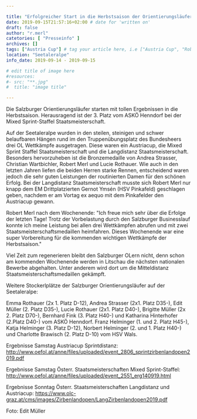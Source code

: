 ```yaml
---

title: "Erfolgreicher Start in die Herbstsaison der Orientierungsläufer"
date: 2019-09-15T21:57:16+02:00 # date for 'written on'
draft: false
author: "r.merl"
catetories: [ "Presseinfo" ]
archives: []
tags: ["Austria Cup"] # tag your article here, i.e ["Austria Cup", "Robert Merl"]
location: "Seetaleralpe"
info_date: 2019-09-14 - 2019-09-15

# edit title of image here
#resources:
#- src: "**.jpg"
#  title: "image title"

---
```


Die Salzburger Orientierungsläufer starten mit tollen Ergebnissen in die Herbstsaison. Herausragend ist der 3. Platz vom ASKÖ Henndorf bei der Mixed Sprint-Staffel Staatsmeisterschaft.

<!--more-->

Auf der Seetaleralpe wurden in den steilen, steinigen und schwer belaufbaren Hängen rund im den Truppenübungsplatz des Bundesheers drei OL Wettkämpfe ausgetragen. Diese waren ein Austriacup, die Mixed Sprint Staffel Staatsmeisterschaft und die Langdistanz Staatsmeisterschaft. Besonders hervorzuheben ist die Bronzemedaille von Andrea Strasser, Christian Wartbichler, Robert Merl und Lucie Rothauer. Wie auch in den letzten Jahren liefen die beiden Herren starke Rennen, entscheidend waren jedoch die sehr guten Leistungen der routinierten Damen für den schönen Erfolg. Bei der Langdistanz Staatsmeisterschaft musste sich Robert Merl nur knapp dem EM Drittplatzierten Gernot Ymsén (HSV Pinkafeld) geschlagen geben, nachdem er am Vortag ex aequo mit dem Pinkafelder den Austriacup gewann.

Robert Merl nach dem Wochenende: "Ich freue mich sehr über die Erfolge der letzten Tage! Trotz der Vorbelastung durch den Salzburger Businesslauf konnte ich meine Leistung bei allen drei Wettkämpfen abrufen und mit zwei Staatsmeisterschaftsmedaillen heimfahren. Dieses Wochenende war eine super Vorbereitung für die kommenden wichtigen Wettkämpfe der Herbstsaison."

Viel Zeit zum regenerieren bleibt den Salzburger OLern nicht, denn schon am kommenden Wochenende werden in Litschau die nächsten nationalen Bewerbe abgehalten. Unter anderem wird dort um die Mitteldistanz Staatsmeisterschaftsmedaillen gekämpft.

Weitere Stockerlplätze der Salzburger Orientierungsläufer auf der Seetaleralpe:

Emma Rothauer (2x 1. Platz D-12), Andrea Strasser (2x1. Platz D35-), Edit Müller (2. Platz D35-), Lucie Rothauer (2x1. Platz D40-), Brigitte Müller (2x 2. Platz D70-), Bernhard Fink (3. Platz H40-) und Katharina Hinterhofer (2.Platz D40-) vom ASKÖ Henndorf. Franz Helminger (1. und 2. Platz H45-), Katja Helminger (3. Platz D-12), Norbert Helminger (2. und 1. Platz H40-) und Charlotte Brawisch (2. Platz D-10) vom HSV Wals.

Ergebnisse Samstag Austriacup Sprintdistanz: http://www.oefol.at/anne/files/uploaded/event_2806_sprintzirbenlandopen2019.pdf 

Ergebnisse Samstag Österr. Staatsmeisterschaften Mixed Sprint-Staffel: http://www.oefol.at/anne/files/uploaded/event_2551_erg140919.html

Ergebnisse Sonntag Österr. Staatsmeisterschaften Langdistanz und Austriacup: https://www.olc-graz.at/cms/images/Zirbenlandopen/LangZirbenlandopen2019.pdf

Foto: Edit Müller